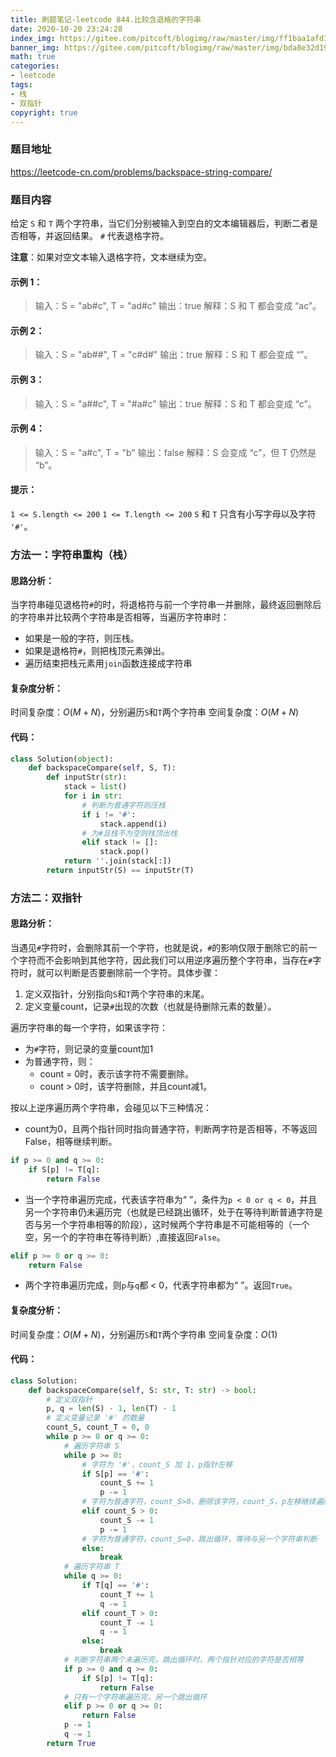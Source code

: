 ```yaml
---
title: 刷题笔记-leetcode 844.比较含退格的字符串
date: 2020-10-20 23:24:28
index_img: https://gitee.com/pitcoft/blogimg/raw/master/img/ff1baa1afd115d0ebb4788508b27ef8f%20(1).jpg
banner_img: https://gitee.com/pitcoft/blogimg/raw/master/img/bda8e32d19707e8ac881c6a8ee9cd733.jpg
math: true
categories:
- leetcode
tags:
- 栈
- 双指针
copyright: true
---
```

### 题目地址
<https://leetcode-cn.com/problems/backspace-string-compare/>

### 题目内容

给定 `S` 和 `T` 两个字符串，当它们分别被输入到空白的文本编辑器后，判断二者是否相等，并返回结果。 `#` 代表退格字符。

**注意**：如果对空文本输入退格字符，文本继续为空。

#### 示例 1：
> 输入：S = "ab#c", T = "ad#c"
> 输出：true
> 解释：S 和 T 都会变成 “ac”。

#### 示例 2：
> 输入：S = "ab##", T = "c#d#"
> 输出：true
> 解释：S 和 T 都会变成 “”。

#### 示例 3：
> 输入：S = "a##c", T = "#a#c"
> 输出：true
> 解释：S 和 T 都会变成 “c”。

#### 示例 4：
> 输入：S = "a#c", T = "b"
> 输出：false
> 解释：S 会变成 “c”，但 T 仍然是 “b”。

#### 提示：
`1 <= S.length <= 200`
`1 <= T.length <= 200`
`S` 和 `T` 只含有小写字母以及字符` '#'`。


### 方法一：字符串重构（栈）
#### 思路分析：
当字符串碰见退格符`#`的时，将退格符与前一个字符串一并删除，最终返回删除后的字符串并比较两个字符串是否相等，当遍历字符串时：
- 如果是一般的字符，则压栈。
- 如果是退格符`#`，则把栈顶元素弹出。
- 遍历结束把栈元素用`join`函数连接成字符串

#### 复杂度分析：
时间复杂度：$O(M+N)$，分别遍历`S`和`T`两个字符串
空间复杂度：$O(M+N)$

#### 代码：
```python
class Solution(object):
    def backspaceCompare(self, S, T):
        def inputStr(str):
            stack = list()
            for i in str:
                # 判断为普通字符则压栈
                if i != '#':
                    stack.append(i)
                # 为#且栈不为空则栈顶出栈
                elif stack != []:
                    stack.pop()
            return ''.join(stack[:])
        return inputStr(S) == inputStr(T)
```
### 方法二：双指针
#### 思路分析：
当遇见`#`字符时，会删除其前一个字符，也就是说，`#`的影响仅限于删除它的前一个字符而不会影响到其他字符，因此我们可以用逆序遍历整个字符串，当存在`#`字符时，就可以判断是否要删除前一个字符。具体步骤：
1. 定义双指针，分别指向`S`和`T`两个字符串的末尾。
2. 定义变量count，记录`#`出现的次数（也就是待删除元素的数量）。

 遍历字符串的每一个字符，如果该字符：
- 为`#`字符，则记录的变量count加1
- 为普通字符，则：
	- count = 0时，表示该字符不需要删除。
	- count > 0时，该字符删除，并且count减1。

按以上逆序遍历两个字符串，会碰见以下三种情况：
- count为0，且两个指针同时指向普通字符，判断两字符是否相等，不等返回False，相等继续判断。
```python
if p >= 0 and q >= 0:
	if S[p] != T[q]:
		return False
```
- 当一个字符串遍历完成，代表该字符串为“ ”，条件为`p < 0 or q < 0`，并且另一个字符串仍未遍历完（也就是已经跳出循环，处于在等待判断普通字符是否与另一个字符串相等的阶段），这时候两个字符串是不可能相等的（一个空，另一个的字符串在等待判断）,直接返回`False`。
```python
elif p >= 0 or q >= 0:
	return False
```
- 两个字符串遍历完成，则`p`与`q`都 < 0，代表字符串都为“ ”。返回`True`。

#### 复杂度分析：

时间复杂度：$O(M+N)$，分别遍历`S`和`T`两个字符串
空间复杂度：$O(1)$

#### 代码：

```python
class Solution:
    def backspaceCompare(self, S: str, T: str) -> bool:
        # 定义双指针
        p, q = len(S) - 1, len(T) - 1
        # 定义变量记录 '#' 的数量
        count_S, count_T = 0, 0
        while p >= 0 or q >= 0:
            # 遍历字符串 S
            while p >= 0:
                # 字符为 '#'，count_S 加 1，p指针左移
                if S[p] == '#':
                    count_S += 1
                    p -= 1
                # 字符为普通字符，count_S>0，删除该字符，count_S，p左移继续遍历
                elif count_S > 0:
                    count_S -= 1
                    p -= 1
                # 字符为普通字符，count_S=0，跳出循环，等待与另一个字符串判断
                else:
                    break
            # 遍历字符串 T
            while q >= 0:
                if T[q] == '#':
                    count_T += 1
                    q -= 1
                elif count_T > 0:
                    count_T -= 1
                    q -= 1
                else:
                    break
            # 判断字符串两个未遍历完，跳出循环时，两个指针对应的字符是否相等
            if p >= 0 and q >= 0:
                if S[p] != T[q]:
                    return False
            # 只有一个字符串遍历完，另一个跳出循环
            elif p >= 0 or q >= 0:
                return False
            p -= 1
            q -= 1
        return True
```